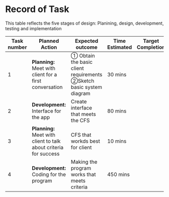 # Record of Task

This table reflects the five stages of design: Planining, design, development, testing and implementation

|Task number|Planned Action|Expected outcome|Time Estimated|Target Completion|Criteria|
|-----------|--------------|----------------|--------------|:-----------------:|:--------:|
|1|**Planning:** Meet with client for a first conversation|① Obtain the basic client requirements  ②Sketch basic system diagram| 30 mins| | A|
|2|**Development:** Interface for the app|Create interface that meets the CFS| 80 mins| | B|
|3|**Planning:** Meet with client to talk about criteria for success| CFS that workds best for client|10 mins| |A|
|4|**Development:** Coding for the program| Making the program works that meets criteria|450 mins| |C|

